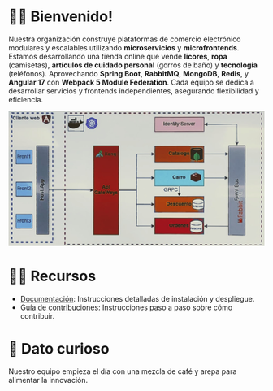 # 🙋‍♀️ **Bienvenido!**  
Nuestra organización construye plataformas de comercio electrónico modulares y escalables utilizando **microservicios** y **microfrontends**. Estamos desarrollando una tienda online que vende **licores**, **ropa** (camisetas), **artículos de cuidado personal** (gorros de baño) y **tecnología** (teléfonos). Aprovechando **Spring Boot**, **RabbitMQ**, **MongoDB**, **Redis**, y **Angular 17** con **Webpack 5 Module Federation**. Cada equipo se dedica a desarrollar servicios y frontends independientes, asegurando flexibilidad y eficiencia.

<p align="center">
  <img src="https://raw.githubusercontent.com/software2uis/.github/main/profile/arquitectura.jpeg" alt="Imagen de la arquitectura"  width="800">
</p>

# 👩‍💻 **Recursos**  
- [Documentación](../docs/general.md): Instrucciones detalladas de instalación y despliegue.
- [Guía de contribuciones](../CONTRIBUTING.md): Instrucciones paso a paso sobre cómo contribuir.

# 🍿 **Dato curioso**  
Nuestro equipo empieza el día con una mezcla de café y arepa para alimentar la innovación.
